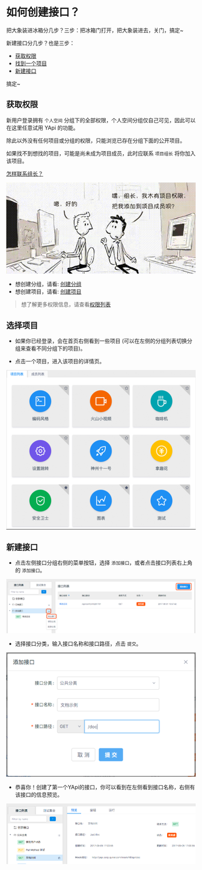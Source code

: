 # 如何创建接口？

把大象装进冰箱分几步？三步：把冰箱门打开，把大象装进去，关门，搞定~

新建接口分几步？也是三步：

* [获取权限](#获取权限)
* [找到一个项目](#选择项目)
* [新建接口](#新建接口)

搞定~


## 获取权限

新用户登录拥有 `个人空间` 分组下的全部权限，个人空间分组仅自己可见，因此可以在这里任意试用 YApi 的功能。

除此以外没有任何项目或分组的权限，只能浏览已存在分组下面的公开项目。

如果找不到想找的项目，可能是尚未成为项目成员，此时应联系 `项目组长` 将你加入该项目。

[怎样联系组长？](./qa.md#Q__怎样联系组长？)

<img src="./images/usage/manage_ask.png" />

- 想创建分组，请看: [创建分组](./manage.md#创建分组)
- 想创建项目，请看: [创建项目](./manage.md#创建项目)

> 想了解更多权限信息，请查看[权限列表](./manage.md#权限列表)

## 选择项目

- 如果你已经登录，会在首页右侧看到一些项目 (可以在左侧的分组列表切换分组来查看不同分组下的项目)。

- 点击一个项目，进入该项目的详情页。

<img src="./images/project_list.png" width = "800" style="margin:0px auto;display:block;" alt="图片名称" align=center />

## 新建接口

- 点击左侧接口分组右侧的菜单按钮，选择 `添加接口`，或者点击接口列表右上角的 `添加接口`。

<img src="./images/usage/api_add_btn.png" />

- 选择接口分类，输入接口名称和接口路径，点击 `提交`。

<img src="./images/usage/api_add_panel.png" />

- 恭喜你！创建了第一个YApi的接口，你可以看到在左侧看到接口名称，右侧有该接口的信息预览。

<img src="./images/usage/api_res.png" />
